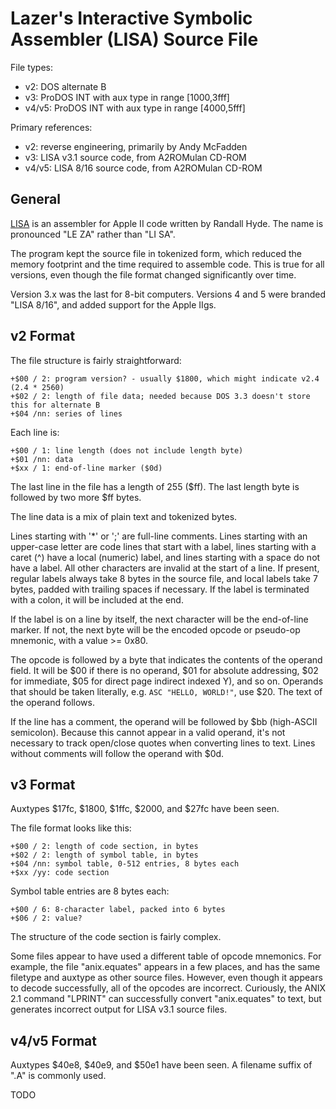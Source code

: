 # Lazer's Interactive Symbolic Assembler (LISA) Source File #

File types:
 - v2: DOS alternate B
 - v3: ProDOS INT with aux type in range [$1000,$3fff]
 - v4/v5: ProDOS INT with aux type in range [$4000,$5fff]

Primary references:
 - v2: reverse engineering, primarily by Andy McFadden
 - v3: LISA v3.1 source code, from A2ROMulan CD-ROM
 - v4/v5: LISA 8/16 source code, from A2ROMulan CD-ROM

## General ##

[LISA](https://en.wikipedia.org/wiki/Lazer%27s_Interactive_Symbolic_Assembler) is an assembler
for Apple II code written by Randall Hyde.  The name is pronounced "LE ZA" rather than "LI SA".

The program kept the source file in tokenized form, which reduced the memory footprint and
the time required to assemble code.  This is true for all versions, even though the file format
changed significantly over time.

Version 3.x was the last for 8-bit computers.  Versions 4 and 5 were branded "LISA 8/16", and
added support for the Apple IIgs.

## v2 Format ##

The file structure is fairly straightforward:
```
+$00 / 2: program version? - usually $1800, which might indicate v2.4 (2.4 * 2560)
+$02 / 2: length of file data; needed because DOS 3.3 doesn't store this for alternate B
+$04 /nn: series of lines
```
Each line is:
```
+$00 / 1: line length (does not include length byte)
+$01 /nn: data
+$xx / 1: end-of-line marker ($0d)
```
The last line in the file has a length of 255 ($ff).  The last length byte is followed by two
more $ff bytes.

The line data is a mix of plain text and tokenized bytes.

Lines starting with '*' or ';' are full-line comments.  Lines starting with an upper-case letter
are code lines that start with a label, lines starting with a caret (^) have a local (numeric)
label, and lines starting with a space do not have a label.  All other characters are invalid at
the start of a line.  If present, regular labels always take 8 bytes in the source file, and
local labels take 7 bytes, padded with trailing spaces if necessary.  If the label is terminated
with a colon, it will be included at the end.

If the label is on a line by itself, the next character will be the end-of-line marker.  If not,
the next byte will be the encoded opcode or pseudo-op mnemonic, with a value >= 0x80.

The opcode is followed by a byte that indicates the contents of the operand field.  It will be $00
if there is no operand, $01 for absolute addressing, $02 for immediate, $05 for direct page
indirect indexed Y), and so on. Operands that should be taken literally, e.g.
`ASC "HELLO, WORLD!"`, use $20.  The text of the operand follows.

If the line has a comment, the operand will be followed by $bb (high-ASCII semicolon).  Because
this cannot appear in a valid operand, it's not necessary to track open/close quotes when
converting lines to text.  Lines without comments will follow the operand with $0d.

## v3 Format ##

Auxtypes $17fc, $1800, $1ffc, $2000, and $27fc have been seen.

The file format looks like this:
```
+$00 / 2: length of code section, in bytes
+$02 / 2: length of symbol table, in bytes
+$04 /nn: symbol table, 0-512 entries, 8 bytes each
+$xx /yy: code section
```
Symbol table entries are 8 bytes each:
```
+$00 / 6: 8-character label, packed into 6 bytes
+$06 / 2: value?
```
The structure of the code section is fairly complex.

Some files appear to have used a different table of opcode mnemonics.  For example, the file
"anix.equates" appears in a few places, and has the same filetype and auxtype as other source
files.  However, even though it appears to decode successfully, all of the opcodes are incorrect.
Curiously, the ANIX 2.1 command "LPRINT" can successfully convert "anix.equates" to text, but
generates incorrect output for LISA v3.1 source files.

## v4/v5 Format ##

Auxtypes $40e8, $40e9, and $50e1 have been seen.  A filename suffix of ".A" is commonly used.

TODO
